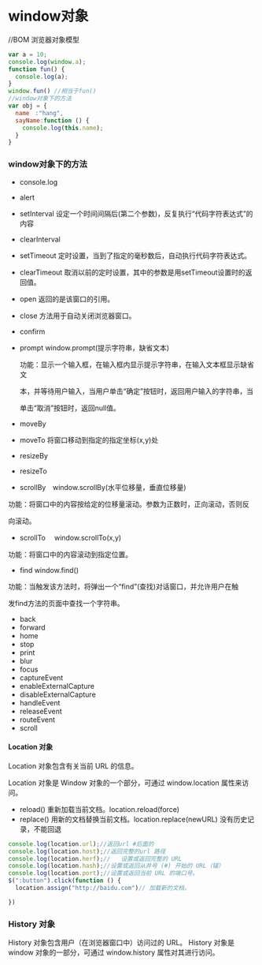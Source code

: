 # window对象
//BOM 浏览器对象模型
```js
var a = 10;
console.log(window.a);
function fun() {
  console.log(a);
}
window.fun() //相当于fun()
//window对象下的方法
var obj = {
  name　:"hang",
  sayName:function () {
    console.log(this.name);
  }
}
```
### window对象下的方法
- console.log
- alert
- setInterval 设定一个时间间隔后(第二个参数)，反复执行“代码字符表达式”的内容
- clearInterval
- setTimeout  定时设置，当到了指定的毫秒数后，自动执行代码字符表达式。
- clearTimeout  取消以前的定时设置，其中的参数是用setTimeout设置时的返回值。
- open  返回的是该窗口的引用。
- close  方法用于自动关闭浏览器窗口。
- confirm
- prompt
    window.prompt(提示字符串，缺省文本)

    功能：显示一个输入框，在输入框内显示提示字符串，在输入文本框显示缺省文

    本，并等待用户输入，当用户单击“确定”按钮时，返回用户输入的字符串，当

    单击“取消”按钮时，返回null值。
- moveBy
- moveTo  将窗口移动到指定的指定坐标(x,y)处
- resizeBy
- resizeTo
- scrollBy　window.scrollBy(水平位移量，垂直位移量)

功能：将窗口中的内容按给定的位移量滚动。参数为正数时，正向滚动，否则反

向滚动。
- scrollTo　
window.scrollTo(x,y)

功能：将窗口中的内容滚动到指定位置。
- find
window.find()

功能：当触发该方法时，将弹出一个“find”(查找)对话窗口，并允许用户在触

发find方法的页面中查找一个字符串。
- back
- forward
- home
- stop
- print
- blur
- focus
- captureEvent
- enableExternalCapture
- disableExternalCapture
- handleEvent
- releaseEvent
- routeEvent
- scroll
#### Location 对象

Location 对象包含有关当前 URL 的信息。

Location 对象是 Window 对象的一个部分，可通过 window.location 属性来访问。

- reload()	重新加载当前文档。location.reload(force)
- replace()	用新的文档替换当前文档。location.replace(newURL) 没有历史记录，不能回退
```js
console.log(location.url);//返回url #后面的
console.log(location.host);//返回完整的url 路径
console.log(location.herf);//	设置或返回完整的 URL
console.log(location.hash);//设置或返回从井号 (#) 开始的 URL（锚）
console.log(location.port);//设置或返回当前 URL 的端口号。
$(":button").click(function () {
  location.assign("http://baidu.com")//	加载新的文档。

})
```
### History 对象
History 对象包含用户（在浏览器窗口中）访问过的 URL。
History 对象是 window 对象的一部分，可通过 window.history 属性对其进行访问。
